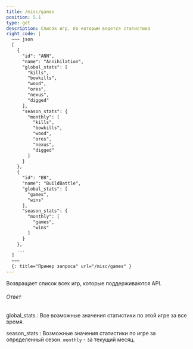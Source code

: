 ```yaml
---
title: /misc/games
position: 5.1
type: get
description: Список игр, по которым ведется статистика
right_code: |
  ~~~ json
  [
    {
      "id": "ANN",
      "name": "Annihilation",
      "global_stats": [
        "kills",
        "bowkills",
        "wood",
        "ores",
        "nexus",
        "digged"
      ],
      "season_stats": {
        "monthly": [
          "kills",
          "bowkills",
          "wood",
          "ores",
          "nexus",
          "digged"
        ]
      }
    },
    {
      "id": "BB",
      "name": "BuildBattle",
      "global_stats": [
        "games",
        "wins"
      ],
      "season_stats": {
        "monthly": [
          "games",
          "wins"
        ]
      }
    },
    ...
  ]
  ~~~
  {: title="Пример запроса" url="/misc/games" }
---
```


Возвращает список всех игр, которые поддерживаются API.

<h6>Ответ</h6>
global_stats
: Все возможные значения статистики по этой игре за все время.

season_stats
: Возможные значения статистики по игре за определенный сезон. `monthly` - за текущий месяц.
